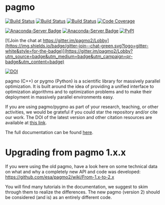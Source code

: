 pagmo
=====

[![Build Status](https://img.shields.io/circleci/project/github/esa/pagmo2/master.svg?style=for-the-badge)](https://circleci.com/gh/esa/pagmo2)
[![Build Status](https://img.shields.io/travis/esa/pagmo2/master.svg?logo=travis&style=for-the-badge)](https://travis-ci.org/esa/pagmo2)
[![Build Status](https://img.shields.io/appveyor/ci/ci4esa/pagmo2/master.svg?logo=appveyor&style=for-the-badge)](https://ci.appveyor.com/project/ci4esa/pagmo2)
[![Code Coverage](https://img.shields.io/codecov/c/github/esa/pagmo2.svg?style=for-the-badge)](https://codecov.io/github/esa/pagmo2?branch=master)

[![Anaconda-Server Badge](https://img.shields.io/conda/vn/conda-forge/pagmo.svg?style=for-the-badge)](https://anaconda.org/conda-forge/pagmo)
[![Anaconda-Server Badge](https://img.shields.io/conda/vn/conda-forge/pygmo.svg?style=for-the-badge)](https://anaconda.org/conda-forge/pygmo)
[![PyPI](https://img.shields.io/pypi/v/pygmo.svg?style=for-the-badge)](https://pypi.python.org/pypi/pygmo)

[![Join the chat at https://gitter.im/pagmo2/Lobby](https://img.shields.io/badge/gitter-join--chat-green.svg?logo=gitter-white&style=for-the-badge)](https://gitter.im/pagmo2/Lobby?utm_source=badge&utm_medium=badge&utm_campaign=pr-badge&utm_content=badge)

[![DOI](https://zenodo.org/badge/DOI/10.5281/zenodo.1045337.svg)](https://doi.org/10.5281/zenodo.1045336)

pagmo (C++) or pygmo (Python) is a scientific library for massively parallel optimization. It is built around the idea of providing a unified interface to optimization algorithms and to optimization problems and to make their deployment in massively parallel environments easy.

If you are using pagmo/pygmo as part of your research, teaching, or other activities, we would be grateful if you could star
the repository and/or cite our work. The DOI of the latest version and other citation resources are available
at [this link](https://doi.org/10.5281/zenodo.1045336).

The full documentation can be found [here](https://esa.github.io/pagmo2/).

Upgrading from pagmo 1.x.x
==========================

If you were using the old pagmo, have a look here on some technical data on what and why a completely new API and code was developed: https://github.com/esa/pagmo2/wiki/From-1.x-to-2.x

You will find many tutorials in the documentation, we suggest to skim through them to realize the differences. The new pagmo (version 2) should be considered (and is) as an entirely different code.
